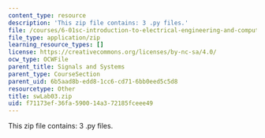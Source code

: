 ```yaml
---
content_type: resource
description: 'This zip file contains: 3 .py files.'
file: /courses/6-01sc-introduction-to-electrical-engineering-and-computer-science-i-spring-2011/f71173ef36fa590014a372185fceee49_swLab03.zip
file_type: application/zip
learning_resource_types: []
license: https://creativecommons.org/licenses/by-nc-sa/4.0/
ocw_type: OCWFile
parent_title: Signals and Systems
parent_type: CourseSection
parent_uid: 6b5aad8b-edd8-1cc6-cd71-6bb0eed5c5d8
resourcetype: Other
title: swLab03.zip
uid: f71173ef-36fa-5900-14a3-72185fceee49
---
```

This zip file contains: 3 .py files.